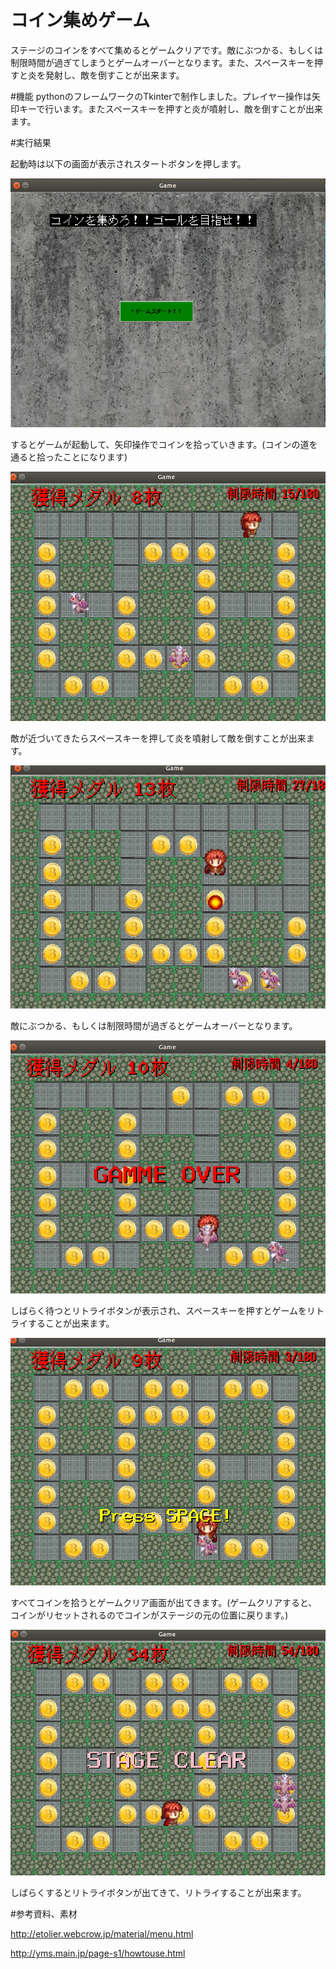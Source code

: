 # コイン集めゲーム

ステージのコインをすべて集めるとゲームクリアです。敵にぶつかる、もしくは制限時間が過ぎてしまうとゲームオーバーとなります。また、スペースキーを押すと炎を発射し、敵を倒すことが出来ます。

#機能 
pythonのフレームワークのTkinterで制作しました。プレイヤー操作は矢印キーで行います。またスペースキーを押すと炎が噴射し、敵を倒すことが出来ます。

#実行結果

起動時は以下の画面が表示されスタートボタンを押します。

![Start Menu](./img/start.png)

するとゲームが起動して、矢印操作でコインを拾っていきます。(コインの道を通ると拾ったことになります)

![Coin](./img/play.png)

敵が近づいてきたらスペースキーを押して炎を噴射して敵を倒すことが出来ます。

![fire](./img/atack.png)

敵にぶつかる、もしくは制限時間が過ぎるとゲームオーバーとなります。

![gameover](./img/gameover.png)

しばらく待つとリトライボタンが表示され、スペースキーを押すとゲームをリトライすることが出来ます。

![rettry](./img/retry.png)

すべてコインを拾うとゲームクリア画面が出てきます。(ゲームクリアすると、コインがリセットされるのでコインがステージの元の位置に戻ります。)

![gameclear](./img/gameclear.png)

しばらくするとリトライボタンが出てきて、リトライすることが出来ます。


#参考資料、素材

http://etolier.webcrow.jp/material/menu.html

http://yms.main.jp/page-s1/howtouse.html
